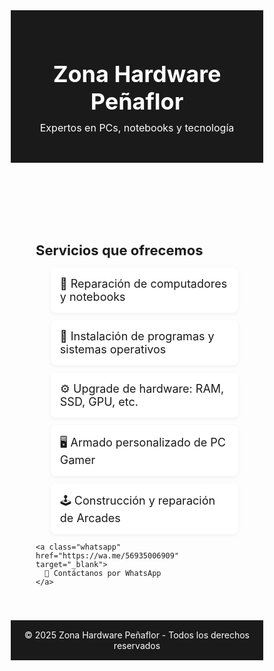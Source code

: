 <!DOCTYPE html>
<html lang="es">
<head>
  <meta charset="UTF-8" />
  <meta name="viewport" content="width=device-width, initial-scale=1.0" />
  <title>Zona Hardware Peñaflor</title>
  <style>
    * {
      box-sizing: border-box;
      margin: 0;
      padding: 0;
    }

    body {
      font-family: 'Segoe UI', Tahoma, Geneva, Verdana, sans-serif;
      background-color: #f9f9f9;
      color: #333;
    }

    header {
      background-color: #1a1a1a;
      color: white;
      text-align: center;
      padding: 30px 15px;
    }

    header h1 {
      font-size: 28px;
    }

    header p {
      font-size: 16px;
      margin-top: 10px;
    }

    .container {
      padding: 20px;
      max-width: 600px;
      margin: 0 auto;
    }

    h2 {
      font-size: 22px;
      margin-bottom: 15px;
    }

    ul {
      list-style: none;
    }

    li {
      background-color: #ffffff;
      margin-bottom: 12px;
      padding: 15px;
      border-radius: 8px;
      box-shadow: 0 2px 6px rgba(0,0,0,0.05);
      font-size: 16px;
    }

    .whatsapp {
      display: block;
      background-color: #25D366;
      color: white;
      text-decoration: none;
      text-align: center;
      padding: 15px;
      margin: 25px auto;
      width: 90%;
      max-width: 300px;
      border-radius: 50px;
      font-size: 18px;
    }

    footer {
      background-color: #1a1a1a;
      color: white;
      text-align: center;
      padding: 15px;
      font-size: 14px;
    }

    @media (min-width: 768px) {
      header h1 {
        font-size: 36px;
      }

      .container {
        padding: 40px;
      }

      li {
        font-size: 18px;
      }

      .whatsapp {
        font-size: 20px;
      }
    }
  </style>
</head>
<body>

  <header>
    <h1>Zona Hardware Peñaflor</h1>
    <p>Expertos en PCs, notebooks y tecnología</p>
  </header>

  <div class="container">
    <h2>Servicios que ofrecemos</h2>
    <ul>
      <li>🔧 Reparación de computadores y notebooks</li>
      <li>💾 Instalación de programas y sistemas operativos</li>
      <li>⚙️ Upgrade de hardware: RAM, SSD, GPU, etc.</li>
      <li>🖥️ Armado personalizado de PC Gamer</li>
      <li>🕹️ Construcción y reparación de Arcades</li>
    </ul>

    <a class="whatsapp" href="https://wa.me/56935006909" target="_blank">
      💬 Contáctanos por WhatsApp
    </a>
  </div>

  <footer>
    &copy; 2025 Zona Hardware Peñaflor - Todos los derechos reservados
  </footer>

</body>
</html>
